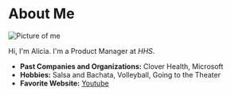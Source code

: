 # About Me

![Picture of me](https://avatars2.githubusercontent.com/u/50637336)

Hi, I'm Alicia. I'm a Product Manager at *HHS*.

- **Past Companies and Organizations:** Clover Health, Microsoft
- **Hobbies:** Salsa and Bachata, Volleyball, Going to the Theater
- **Favorite Website:** [Youtube](https://youtube.com)

